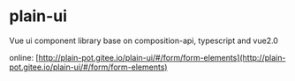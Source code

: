 # plain-ui

Vue ui component library base on composition-api, typescript and vue2.0

online: [http://plain-pot.gitee.io/plain-ui/#/form/form-elements](http://plain-pot.gitee.io/plain-ui/#/form/form-elements)